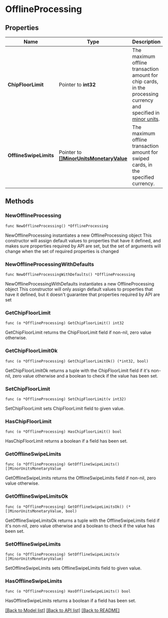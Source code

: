 # OfflineProcessing

## Properties

Name | Type | Description | Notes
------------ | ------------- | ------------- | -------------
**ChipFloorLimit** | Pointer to **int32** | The maximum offline transaction amount for chip cards, in the processing currency and specified in [minor units](https://docs.adyen.com/development-resources/currency-codes). | [optional] 
**OfflineSwipeLimits** | Pointer to [**[]MinorUnitsMonetaryValue**](MinorUnitsMonetaryValue.md) | The maximum offline transaction amount for swiped cards, in the specified currency. | [optional] 

## Methods

### NewOfflineProcessing

`func NewOfflineProcessing() *OfflineProcessing`

NewOfflineProcessing instantiates a new OfflineProcessing object
This constructor will assign default values to properties that have it defined,
and makes sure properties required by API are set, but the set of arguments
will change when the set of required properties is changed

### NewOfflineProcessingWithDefaults

`func NewOfflineProcessingWithDefaults() *OfflineProcessing`

NewOfflineProcessingWithDefaults instantiates a new OfflineProcessing object
This constructor will only assign default values to properties that have it defined,
but it doesn't guarantee that properties required by API are set

### GetChipFloorLimit

`func (o *OfflineProcessing) GetChipFloorLimit() int32`

GetChipFloorLimit returns the ChipFloorLimit field if non-nil, zero value otherwise.

### GetChipFloorLimitOk

`func (o *OfflineProcessing) GetChipFloorLimitOk() (*int32, bool)`

GetChipFloorLimitOk returns a tuple with the ChipFloorLimit field if it's non-nil, zero value otherwise
and a boolean to check if the value has been set.

### SetChipFloorLimit

`func (o *OfflineProcessing) SetChipFloorLimit(v int32)`

SetChipFloorLimit sets ChipFloorLimit field to given value.

### HasChipFloorLimit

`func (o *OfflineProcessing) HasChipFloorLimit() bool`

HasChipFloorLimit returns a boolean if a field has been set.

### GetOfflineSwipeLimits

`func (o *OfflineProcessing) GetOfflineSwipeLimits() []MinorUnitsMonetaryValue`

GetOfflineSwipeLimits returns the OfflineSwipeLimits field if non-nil, zero value otherwise.

### GetOfflineSwipeLimitsOk

`func (o *OfflineProcessing) GetOfflineSwipeLimitsOk() (*[]MinorUnitsMonetaryValue, bool)`

GetOfflineSwipeLimitsOk returns a tuple with the OfflineSwipeLimits field if it's non-nil, zero value otherwise
and a boolean to check if the value has been set.

### SetOfflineSwipeLimits

`func (o *OfflineProcessing) SetOfflineSwipeLimits(v []MinorUnitsMonetaryValue)`

SetOfflineSwipeLimits sets OfflineSwipeLimits field to given value.

### HasOfflineSwipeLimits

`func (o *OfflineProcessing) HasOfflineSwipeLimits() bool`

HasOfflineSwipeLimits returns a boolean if a field has been set.


[[Back to Model list]](../README.md#documentation-for-models) [[Back to API list]](../README.md#documentation-for-api-endpoints) [[Back to README]](../README.md)


